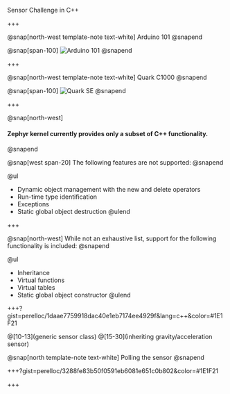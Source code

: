 Sensor Challenge in C++

+++

@snap[north-west template-note text-white]
Arduino 101
@snapend

@snap[span-100]
![Arduino 101](https://docs.zephyrproject.org/latest/_images/arduino_101.jpg)
@snapend

+++

@snap[north-west template-note text-white]
Quark C1000
@snapend

@snap[span-100]
![Quark SE](https://www.mouser.se/images/IntelQuarkSE-Fig4.jpg)
@snapend

+++

@snap[north-west]
#### Zephyr kernel currently provides only a subset of C++ functionality. 
@snapend

@snap[west span-20]
The following features are not supported:
@snapend

@ul[](false)
- Dynamic object management with the new and delete operators
- Run-time type identification
- Exceptions
- Static global object destruction
@ulend

+++

@snap[north-west]
While not an exhaustive list, support for the following functionality is included:
@snapend

@ul[](false)
- Inheritance
- Virtual functions
- Virtual tables
- Static global object constructor
@ulend

+++?gist=perelloc/1daae7759918dac40e1eb7174ee4929f&lang=c++&color=#1E1F21

@[10-13](generic sensor class)
@[15-30](inheriting gravity/acceleration sensor)

@snap[north template-note text-white]
Polling the sensor
@snapend


+++?gist=perelloc/3288fe83b50f0591eb6081e651c0b802&color=#1E1F21


+++

